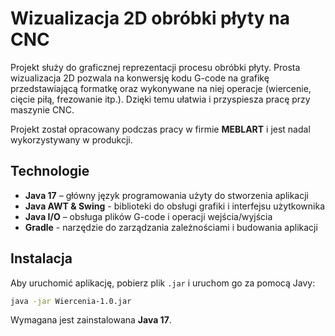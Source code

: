 # Wizualizacja 2D obróbki płyty na CNC  

Projekt służy do graficznej reprezentacji procesu obróbki płyty. Prosta wizualizacja 2D pozwala na konwersję kodu G-code na grafikę przedstawiającą formatkę oraz wykonywane na niej operacje (wiercenie, cięcie piłą, frezowanie itp.). Dzięki temu ułatwia i przyspiesza pracę przy maszynie CNC.  

Projekt został opracowany podczas pracy w firmie **MEBLART** i jest nadal wykorzystywany w produkcji.  

## Technologie  

- **Java 17** – główny język programowania użyty do stworzenia aplikacji
- **Java AWT & Swing** - biblioteki do obsługi grafiki i interfejsu użytkownika
- **Java I/O** – obsługa plików G-code i operacji wejścia/wyjścia
- **Gradle** - narzędzie do zarządzania zależnościami i budowania aplikacji

## Instalacja  

Aby uruchomić aplikację, pobierz plik `.jar` i uruchom go za pomocą Javy:  

```sh
java -jar Wiercenia-1.0.jar
```  

Wymagana jest zainstalowana **Java 17**.  
